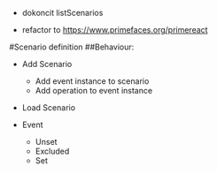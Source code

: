 - dokoncit listScenarios

- refactor to https://www.primefaces.org/primereact

#Scenario definition
##Behaviour:
- Add Scenario
  - Add event instance to scenario
  - Add operation to event instance
- Load Scenario

- Event
  - Unset
  - Excluded
  - Set
